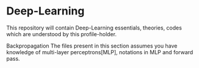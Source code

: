 # Deep-Learning
This repository will contain Deep-Learning essentials, theories, codes which are understood by this profile-holder.

Backpropagation
The files present in this section assumes you have knowledge of multi-layer perceptrons[MLP], notations in MLP and forward pass. 

